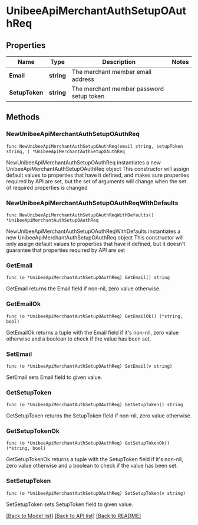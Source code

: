 # UnibeeApiMerchantAuthSetupOAuthReq

## Properties

Name | Type | Description | Notes
------------ | ------------- | ------------- | -------------
**Email** | **string** | The merchant member email address | 
**SetupToken** | **string** | The merchant member password setup token | 

## Methods

### NewUnibeeApiMerchantAuthSetupOAuthReq

`func NewUnibeeApiMerchantAuthSetupOAuthReq(email string, setupToken string, ) *UnibeeApiMerchantAuthSetupOAuthReq`

NewUnibeeApiMerchantAuthSetupOAuthReq instantiates a new UnibeeApiMerchantAuthSetupOAuthReq object
This constructor will assign default values to properties that have it defined,
and makes sure properties required by API are set, but the set of arguments
will change when the set of required properties is changed

### NewUnibeeApiMerchantAuthSetupOAuthReqWithDefaults

`func NewUnibeeApiMerchantAuthSetupOAuthReqWithDefaults() *UnibeeApiMerchantAuthSetupOAuthReq`

NewUnibeeApiMerchantAuthSetupOAuthReqWithDefaults instantiates a new UnibeeApiMerchantAuthSetupOAuthReq object
This constructor will only assign default values to properties that have it defined,
but it doesn't guarantee that properties required by API are set

### GetEmail

`func (o *UnibeeApiMerchantAuthSetupOAuthReq) GetEmail() string`

GetEmail returns the Email field if non-nil, zero value otherwise.

### GetEmailOk

`func (o *UnibeeApiMerchantAuthSetupOAuthReq) GetEmailOk() (*string, bool)`

GetEmailOk returns a tuple with the Email field if it's non-nil, zero value otherwise
and a boolean to check if the value has been set.

### SetEmail

`func (o *UnibeeApiMerchantAuthSetupOAuthReq) SetEmail(v string)`

SetEmail sets Email field to given value.


### GetSetupToken

`func (o *UnibeeApiMerchantAuthSetupOAuthReq) GetSetupToken() string`

GetSetupToken returns the SetupToken field if non-nil, zero value otherwise.

### GetSetupTokenOk

`func (o *UnibeeApiMerchantAuthSetupOAuthReq) GetSetupTokenOk() (*string, bool)`

GetSetupTokenOk returns a tuple with the SetupToken field if it's non-nil, zero value otherwise
and a boolean to check if the value has been set.

### SetSetupToken

`func (o *UnibeeApiMerchantAuthSetupOAuthReq) SetSetupToken(v string)`

SetSetupToken sets SetupToken field to given value.



[[Back to Model list]](../README.md#documentation-for-models) [[Back to API list]](../README.md#documentation-for-api-endpoints) [[Back to README]](../README.md)


